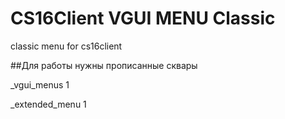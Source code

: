 # CS16Client VGUI MENU Classic
classic menu for cs16client

##Для работы нужны прописанные сквары

_vgui_menus 1

_extended_menu 1

